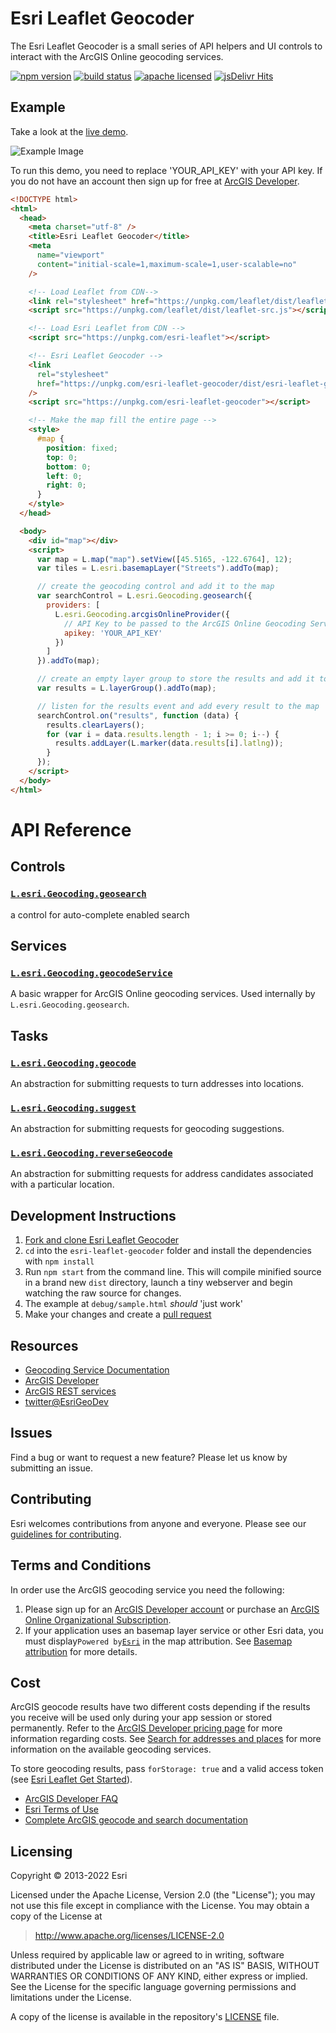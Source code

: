# Esri Leaflet Geocoder

The Esri Leaflet Geocoder is a small series of API helpers and UI controls to interact with the ArcGIS Online geocoding services.

[![npm version][npm-img]][npm-url]
[![build status][travis-img]][travis-url]
[![apache licensed](https://img.shields.io/badge/license-Apache-green.svg?style=flat-square)](https://raw.githubusercontent.com/Esri/esri-leaflet-geocoder/master/LICENSE)
[![jsDelivr Hits](https://data.jsdelivr.com/v1/package/npm/esri-leaflet-geocoder/badge)](https://www.jsdelivr.com/package/npm/esri-leaflet-geocoder)

[npm-img]: https://img.shields.io/npm/v/esri-leaflet-geocoder.svg?style=flat-square
[npm-url]: https://www.npmjs.com/package/esri-leaflet-geocoder
[travis-img]: https://img.shields.io/travis/Esri/esri-leaflet-geocoder/master.svg?style=flat-square
[travis-url]: https://travis-ci.org/Esri/esri-leaflet-geocoder

## Example

Take a look at the [live demo](http://esri.github.com/esri-leaflet/examples/geocoding-control.html).

![Example Image](https://raw.github.com/esri/esri-leaflet-geocoder/master/example.png)

To run this demo, you need to replace 'YOUR_API_KEY' with your API key. If you do not have an account then sign up for free at [ArcGIS Developer](https://developers.arcgis.com/sign-up/).

```html
<!DOCTYPE html>
<html>
  <head>
    <meta charset="utf-8" />
    <title>Esri Leaflet Geocoder</title>
    <meta
      name="viewport"
      content="initial-scale=1,maximum-scale=1,user-scalable=no"
    />

    <!-- Load Leaflet from CDN-->
    <link rel="stylesheet" href="https://unpkg.com/leaflet/dist/leaflet.css" />
    <script src="https://unpkg.com/leaflet/dist/leaflet-src.js"></script>

    <!-- Load Esri Leaflet from CDN -->
    <script src="https://unpkg.com/esri-leaflet"></script>

    <!-- Esri Leaflet Geocoder -->
    <link
      rel="stylesheet"
      href="https://unpkg.com/esri-leaflet-geocoder/dist/esri-leaflet-geocoder.css"
    />
    <script src="https://unpkg.com/esri-leaflet-geocoder"></script>

    <!-- Make the map fill the entire page -->
    <style>
      #map {
        position: fixed;
        top: 0;
        bottom: 0;
        left: 0;
        right: 0;
      }
    </style>
  </head>

  <body>
    <div id="map"></div>
    <script>
      var map = L.map("map").setView([45.5165, -122.6764], 12);
      var tiles = L.esri.basemapLayer("Streets").addTo(map);

      // create the geocoding control and add it to the map
      var searchControl = L.esri.Geocoding.geosearch({
        providers: [
          L.esri.Geocoding.arcgisOnlineProvider({
            // API Key to be passed to the ArcGIS Online Geocoding Service
            apikey: 'YOUR_API_KEY'
          })
        ]
      }).addTo(map);

      // create an empty layer group to store the results and add it to the map
      var results = L.layerGroup().addTo(map);

      // listen for the results event and add every result to the map
      searchControl.on("results", function (data) {
        results.clearLayers();
        for (var i = data.results.length - 1; i >= 0; i--) {
          results.addLayer(L.marker(data.results[i].latlng));
        }
      });
    </script>
  </body>
</html>
```

# API Reference

## Controls

### [`L.esri.Geocoding.geosearch`](http://esri.github.io/esri-leaflet/api-reference/controls/geosearch.html)

a control for auto-complete enabled search

## Services

### [`L.esri.Geocoding.geocodeService`](http://esri.github.io/esri-leaflet/api-reference/services/geocode-service.html)

A basic wrapper for ArcGIS Online geocoding services. Used internally by `L.esri.Geocoding.geosearch`.

## Tasks

### [`L.esri.Geocoding.geocode`](http://esri.github.io/esri-leaflet/api-reference/tasks/geocode.html)

An abstraction for submitting requests to turn addresses into locations.

### [`L.esri.Geocoding.suggest`](http://esri.github.io/esri-leaflet/api-reference/tasks/suggest.html)

An abstraction for submitting requests for geocoding suggestions.

### [`L.esri.Geocoding.reverseGeocode`](http://esri.github.io/esri-leaflet/api-reference/tasks/reverse-geocode.html)

An abstraction for submitting requests for address candidates associated with a particular location.

## Development Instructions

1. [Fork and clone Esri Leaflet Geocoder](https://help.github.com/articles/fork-a-repo)
2. `cd` into the `esri-leaflet-geocoder` folder and install the dependencies with `npm install`
3. Run `npm start` from the command line. This will compile minified source in a brand new `dist` directory, launch a tiny webserver and begin watching the raw source for changes.
4. The example at `debug/sample.html` _should_ 'just work'
5. Make your changes and create a [pull request](https://help.github.com/articles/creating-a-pull-request)

## Resources

- [Geocoding Service Documentation](https://developers.arcgis.com/documentation/mapping-apis-and-services/search/services/geocoding-service/)
- [ArcGIS Developer](http://developers.arcgis.com)
- [ArcGIS REST services](https://developers.arcgis.com/rest/location-based-services/)
- [twitter@EsriGeoDev](https://twitter.com/EsriGeoDev)

## Issues

Find a bug or want to request a new feature? Please let us know by submitting an issue.

## Contributing

Esri welcomes contributions from anyone and everyone. Please see our [guidelines for contributing](https://github.com/Esri/esri-leaflet/blob/master/CONTRIBUTING.md).

## Terms and Conditions

In order use the ArcGIS geocoding service you need the following:

1. Please sign up for an [ArcGIS Developer account](https://developers.arcgis.com) or purchase an [ArcGIS Online Organizational Subscription](http://www.arcgis.com/features/plans/pricing.html).
2. If your application uses an basemap layer service or other Esri data, you must display`Powered by`[`Esri`](http://esri.com) in the map attribution. See [Basemap attribution](https://developers.arcgis.com/documentation/mapping-apis-and-services/deployment/basemap-attribution/) for more details.

## Cost

ArcGIS geocode results have two different costs depending if the results you receive will be used only during your app session or stored permanently. Refer to the [ArcGIS Developer pricing page](https://developers.arcgis.com/pricing/) for more information regarding costs. See [Search for addresses and places](https://developers.arcgis.com/documentation/mapping-apis-and-services/search/) for more information on the available geocoding services.

To store geocoding results, pass `forStorage: true` and a valid access token (see [Esri Leaflet Get Started](https://developers.arcgis.com/esri-leaflet/get-started/)).

- [ArcGIS Developer FAQ](https://developers.arcgis.com/faq/)
- [Esri Terms of Use](https://www.esri.com/en-us/legal/terms/full-master-agreement)
- [Complete ArcGIS geocode and search documentation](https://developers.arcgis.com/documentation/mapping-apis-and-services/search/)

## Licensing

Copyright &copy; 2013-2022 Esri

Licensed under the Apache License, Version 2.0 (the "License");
you may not use this file except in compliance with the License.
You may obtain a copy of the License at

> http://www.apache.org/licenses/LICENSE-2.0

Unless required by applicable law or agreed to in writing, software
distributed under the License is distributed on an "AS IS" BASIS,
WITHOUT WARRANTIES OR CONDITIONS OF ANY KIND, either express or implied.
See the License for the specific language governing permissions and
limitations under the License.

A copy of the license is available in the repository's [LICENSE](https://raw.github.com/Esri/esri-leaflet-geocoder/master/LICENSE) file.
